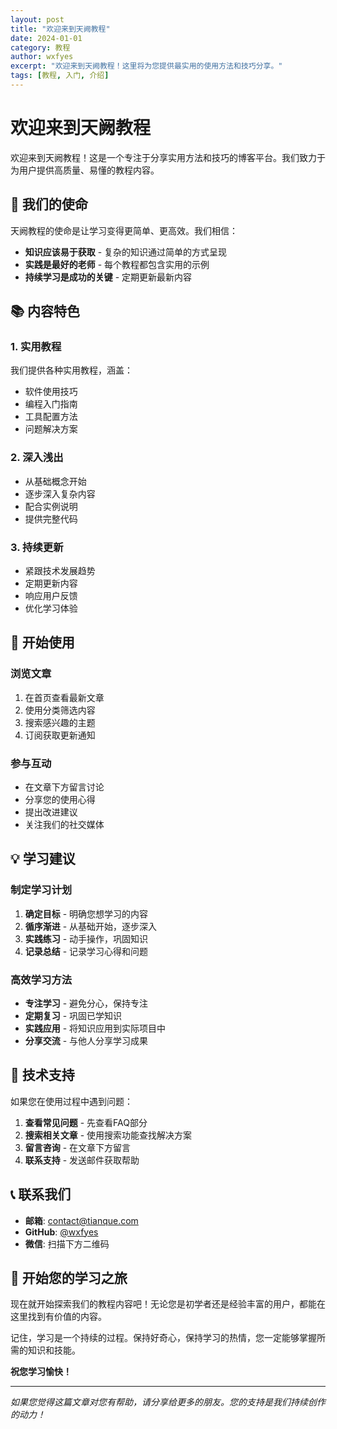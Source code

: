 ```yaml
---
layout: post
title: "欢迎来到天阙教程"
date: 2024-01-01
category: 教程
author: wxfyes
excerpt: "欢迎来到天阙教程！这里将为您提供最实用的使用方法和技巧分享。"
tags: [教程, 入门, 介绍]
---
```


# 欢迎来到天阙教程

欢迎来到天阙教程！这是一个专注于分享实用方法和技巧的博客平台。我们致力于为用户提供高质量、易懂的教程内容。

## 🎯 我们的使命

天阙教程的使命是让学习变得更简单、更高效。我们相信：

- **知识应该易于获取** - 复杂的知识通过简单的方式呈现
- **实践是最好的老师** - 每个教程都包含实用的示例
- **持续学习是成功的关键** - 定期更新最新内容

## 📚 内容特色

### 1. 实用教程
我们提供各种实用教程，涵盖：
- 软件使用技巧
- 编程入门指南
- 工具配置方法
- 问题解决方案

### 2. 深入浅出
- 从基础概念开始
- 逐步深入复杂内容
- 配合实例说明
- 提供完整代码

### 3. 持续更新
- 紧跟技术发展趋势
- 定期更新内容
- 响应用户反馈
- 优化学习体验

## 🚀 开始使用

### 浏览文章
1. 在首页查看最新文章
2. 使用分类筛选内容
3. 搜索感兴趣的主题
4. 订阅获取更新通知

### 参与互动
- 在文章下方留言讨论
- 分享您的使用心得
- 提出改进建议
- 关注我们的社交媒体

## 💡 学习建议

### 制定学习计划
1. **确定目标** - 明确您想学习的内容
2. **循序渐进** - 从基础开始，逐步深入
3. **实践练习** - 动手操作，巩固知识
4. **记录总结** - 记录学习心得和问题

### 高效学习方法
- **专注学习** - 避免分心，保持专注
- **定期复习** - 巩固已学知识
- **实践应用** - 将知识应用到实际项目中
- **分享交流** - 与他人分享学习成果

## 🔧 技术支持

如果您在使用过程中遇到问题：

1. **查看常见问题** - 先查看FAQ部分
2. **搜索相关文章** - 使用搜索功能查找解决方案
3. **留言咨询** - 在文章下方留言
4. **联系支持** - 发送邮件获取帮助

## 📞 联系我们

- **邮箱**: contact@tianque.com
- **GitHub**: [@wxfyes](https://github.com/wxfyes)
- **微信**: 扫描下方二维码

## 🎉 开始您的学习之旅

现在就开始探索我们的教程内容吧！无论您是初学者还是经验丰富的用户，都能在这里找到有价值的内容。

记住，学习是一个持续的过程。保持好奇心，保持学习的热情，您一定能够掌握所需的知识和技能。

**祝您学习愉快！**

---

*如果您觉得这篇文章对您有帮助，请分享给更多的朋友。您的支持是我们持续创作的动力！*
